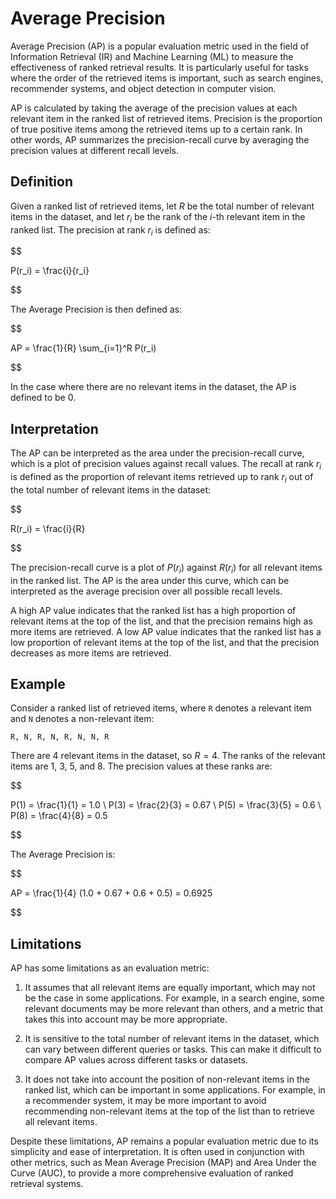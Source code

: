 # Average Precision

Average Precision (AP) is a popular evaluation metric used in the field of Information Retrieval (IR) and Machine Learning (ML) to measure the effectiveness of ranked retrieval results. It is particularly useful for tasks where the order of the retrieved items is important, such as search engines, recommender systems, and object detection in computer vision.

AP is calculated by taking the average of the precision values at each relevant item in the ranked list of retrieved items. Precision is the proportion of true positive items among the retrieved items up to a certain rank. In other words, AP summarizes the precision-recall curve by averaging the precision values at different recall levels.

## Definition

Given a ranked list of retrieved items, let $R$ be the total number of relevant items in the dataset, and let $r_i$ be the rank of the $i$-th relevant item in the ranked list. The precision at rank $r_i$ is defined as:


$$

P(r_i) = \frac{i}{r_i}

$$


The Average Precision is then defined as:


$$

AP = \frac{1}{R} \sum_{i=1}^R P(r_i)

$$


In the case where there are no relevant items in the dataset, the AP is defined to be 0.

## Interpretation

The AP can be interpreted as the area under the precision-recall curve, which is a plot of precision values against recall values. The recall at rank $r_i$ is defined as the proportion of relevant items retrieved up to rank $r_i$ out of the total number of relevant items in the dataset:


$$

R(r_i) = \frac{i}{R}

$$


The precision-recall curve is a plot of $P(r_i)$ against $R(r_i)$ for all relevant items in the ranked list. The AP is the area under this curve, which can be interpreted as the average precision over all possible recall levels.

A high AP value indicates that the ranked list has a high proportion of relevant items at the top of the list, and that the precision remains high as more items are retrieved. A low AP value indicates that the ranked list has a low proportion of relevant items at the top of the list, and that the precision decreases as more items are retrieved.

## Example

Consider a ranked list of retrieved items, where `R` denotes a relevant item and `N` denotes a non-relevant item:

```
R, N, R, N, R, N, N, R
```

There are 4 relevant items in the dataset, so $R = 4$. The ranks of the relevant items are 1, 3, 5, and 8. The precision values at these ranks are:


$$

P(1) = \frac{1}{1} = 1.0 \\
P(3) = \frac{2}{3} = 0.67 \\
P(5) = \frac{3}{5} = 0.6 \\
P(8) = \frac{4}{8} = 0.5

$$


The Average Precision is:


$$

AP = \frac{1}{4} (1.0 + 0.67 + 0.6 + 0.5) = 0.6925

$$


## Limitations

AP has some limitations as an evaluation metric:

1. It assumes that all relevant items are equally important, which may not be the case in some applications. For example, in a search engine, some relevant documents may be more relevant than others, and a metric that takes this into account may be more appropriate.

2. It is sensitive to the total number of relevant items in the dataset, which can vary between different queries or tasks. This can make it difficult to compare AP values across different tasks or datasets.

3. It does not take into account the position of non-relevant items in the ranked list, which can be important in some applications. For example, in a recommender system, it may be more important to avoid recommending non-relevant items at the top of the list than to retrieve all relevant items.

Despite these limitations, AP remains a popular evaluation metric due to its simplicity and ease of interpretation. It is often used in conjunction with other metrics, such as Mean Average Precision (MAP) and Area Under the Curve (AUC), to provide a more comprehensive evaluation of ranked retrieval systems.
